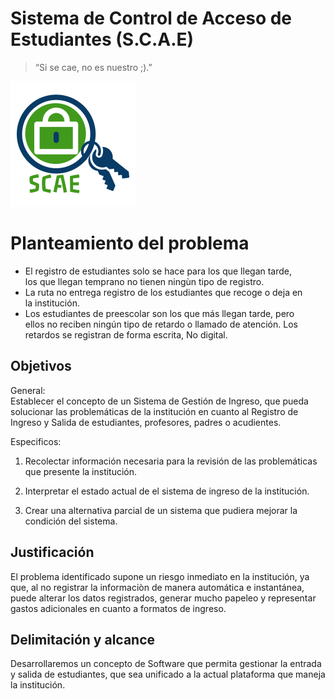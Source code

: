 <!DOCTYPE html>
<html>

<head>
  <meta charset="utf-8">
  <meta name="viewport" content="width=device-width, initial-scale=1.0">
  <link rel="stylesheet" href="https://stackedit.io/style.css" />
</head>

<body class="stackedit">
  <div class="stackedit__html"><h1 id="sistema-de-control-de-acceso-de-estudiantes-s.c.a.e">Sistema de Control de Acceso de Estudiantes (S.C.A.E)</h1>
<blockquote>
<p>“Si se cae, no es nuestro ;).”</p>
</blockquote>
<p><img src="https://raw.githubusercontent.com/CamiloIba68/ADSI--Gesti-n-Ingreso-Liceo-los-Alcazares/testing/SCAE_Logo.png" alt="enter image description here"></p>
<h1 id="planteamiento-del-problema">Planteamiento del problema</h1>
<ul>
<li>El registro de estudiantes solo se hace para los que llegan tarde,<br>
los que llegan temprano no tienen ningùn tipo de registro.</li>
<li>La ruta no entrega registro de los estudiantes que recoge o deja en<br>
la institución.</li>
<li>Los estudiantes de preescolar son los que más llegan tarde, pero<br>
ellos no reciben ningún tipo de retardo o llamado de atención. Los<br>
retardos se registran de forma escrita, No digital.</li>
</ul>
<h2 id="objetivos">Objetivos</h2>
<p>General:<br>
Establecer el concepto de un Sistema de Gestión de Ingreso, que pueda solucionar las problemáticas de la institución en cuanto al Registro de Ingreso y Salida de estudiantes, profesores, padres o acudientes.</p>
<p>Especificos:</p>
<ol>
<li>
<p>Recolectar información necesaria para la revisión de las problemáticas que presente la institución.</p>
</li>
<li>
<p>Interpretar el estado actual de el sistema de ingreso de la institución.</p>
</li>
<li>
<p>Crear una alternativa parcial de un sistema que pudiera mejorar la condición del sistema.</p>
</li>
</ol>
<h2 id="justificación">Justificación</h2>
<p>El problema identificado supone un riesgo inmediato en la institución, ya que, al no registrar la informaciòn de manera automática e instantánea, puede alterar los datos registrados, generar mucho papeleo y representar gastos adicionales en cuanto a formatos de ingreso.</p>
<h2 id="delimitación-y-alcance">Delimitación y alcance</h2>
<p>Desarrollaremos un concepto de Software que permita gestionar la entrada y salida de estudiantes, que sea unificado a la actual plataforma que maneja la institución.</p>
</div>
</body>

</html>
